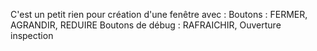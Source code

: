 C'est un petit rien pour création d'une fenêtre avec :
Boutons : FERMER, AGRANDIR, REDUIRE
Boutons de débug : RAFRAICHIR, Ouverture inspection 